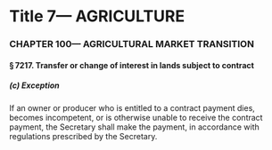
# Title 7— AGRICULTURE
### CHAPTER 100— AGRICULTURAL MARKET TRANSITION
#### § 7217. Transfer or change of interest in lands subject to contract
##### (c) Exception

If an owner or producer who is entitled to a contract payment dies, becomes incompetent, or is otherwise unable to receive the contract payment, the Secretary shall make the payment, in accordance with regulations prescribed by the Secretary.
